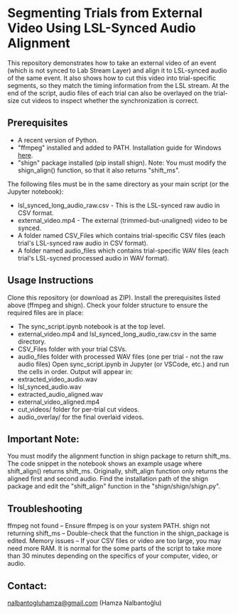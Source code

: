 # Segmenting Trials from External Video Using LSL-Synced Audio Alignment

This repository demonstrates how to take an external video of an event (which is not synced to Lab Stream Layer) and align it to LSL-synced audio of the same event. It also shows how to cut this video into trial-specific segments, so they match the timing information from the LSL stream. At the end of the script, audio files of each trial can also be overlayed on the trial-size cut videos to inspect whether the synchronization is correct.

## Prerequisites
- A recent version of Python.
- "ffmpeg" installed and added to PATH. Installation guide for Windows [here](https://www.youtube.com/watch?v=mqY4Dl9SyHM).
- "shign" package installed (pip install shign). Note: You must modify the shign_align() function, so that it also returns "shift_ms".

The following files must be in the same directory as your main script (or the Jupyter notebook):
- lsl_synced_long_audio_raw.csv - This is the LSL-synced raw audio in CSV format.
- external_video.mp4 - The external (trimmed-but-unaligned) video to be synced.
- A folder named CSV_Files which contains trial-specific CSV files (each trial's LSL-synced raw audio in CSV format).
- A folder named audio_files which contains trial-specific WAV files (each trial's LSL-sycned processed audio in WAV format).

## Usage Instructions
Clone this repository (or download as ZIP).
Install the prerequisites listed above (ffmpeg and shign).
Check your folder structure to ensure the required files are in place:
- The sync_script.ipynb notebook is at the top level.
- external_video.mp4 and lsl_synced_long_audio_raw.csv in the same directory.
- CSV_Files folder with your trial CSVs.
- audio_files folder with processed WAV files (one per trial - not the raw audio files)
Open sync_script.ipynb in Jupyter (or VSCode, etc.) and run the cells in order.
Output will appear in:
- extracted_video_audio.wav
- lsl_synced_audio.wav
- extracted_audio_aligned.wav
- external_video_aligned.mp4
- cut_videos/ folder for per-trial cut videos.
- audio_overlay/ for the final overlaid videos.

## Important Note:
You must modify the alignment function in shign package to return shift_ms. The code snippet in the notebook shows an example usage where shift_align() returns shift_ms. Originally, shift_align function only returns the aligned first and second audio. Find the installation path of the shign package and edit the "shift_align" function in the "shign/shign/shign.py".

## Troubleshooting
ffmpeg not found – Ensure ffmpeg is on your system PATH.
shign not returning shift_ms – Double-check that the function in the shign_package is edited.
Memory issues – If your CSV files or video are too large, you may need more RAM. It is normal for the some parts of the script to take more than 30 minutes depending on the specifics of your computer, video, or audio.

## Contact:
nalbantogluhamza@gmail.com (Hamza Nalbantoğlu)
